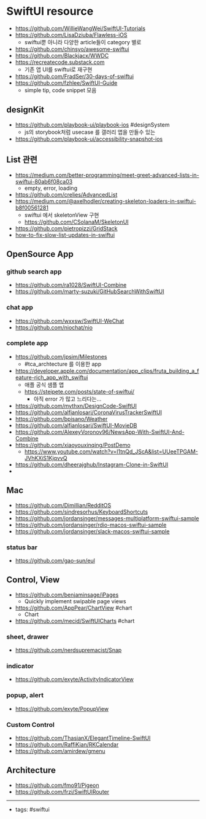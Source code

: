 # SwiftUI resource
- https://github.com/WillieWangWei/SwiftUI-Tutorials
- https://github.com/LisaDziuba/Flawless-iOS
	- swiftui뿐 아니라 다양한 article들이 category 별로
- https://github.com/chinsyo/awesome-swiftui
- https://github.com/Blackjacx/WWDC
- https://recreatecode.substack.com
	- 기존 앱 UI를 swiftui로 재구현
- https://github.com/FradSer/30-days-of-swiftui
- https://github.com/fzhlee/SwiftUI-Guide
	- simple tip, code snippet 모음 


## designKit
- https://github.com/playbook-ui/playbook-ios #designSystem 
	- js의 storybook처럼 usecase 를 갤러리 앱을 만들수 있는 
- https://github.com/playbook-ui/accessibility-snapshot-ios 


## List 관련
- https://medium.com/better-programming/meet-greet-advanced-lists-in-swiftui-80ab6f08ca03
	- empty, error, loading 
- https://github.com/crelies/AdvancedList
- https://medium.com/@axelhodler/creating-skeleton-loaders-in-swiftui-b8f00561281
	- swiftui 에서 skeletonView 구현 
	- https://github.com/CSolanaM/SkeletonUI
- https://github.com/pietropizzi/GridStack
- [how-to-fix-slow-list-updates-in-swiftui](https://www.hackingwithswift.com/articles/210/how-to-fix-slow-list-updates-in-swiftui)


	
## OpenSource App
### github search app
- https://github.com/ra1028/SwiftUI-Combine
- https://github.com/marty-suzuki/GitHubSearchWithSwiftUI
### chat app
- https://github.com/wxxsw/SwiftUI-WeChat
- https://github.com/niochat/nio

### complete app
- https://github.com/jpsim/Milestones
	- #tca_archtecture 를 이용한  app
- https://developer.apple.com/documentation/app_clips/fruta_building_a_feature-rich_app_with_swiftui
	- 애플 공식 샘플 앱
	- https://steipete.com/posts/state-of-swiftui/
		- 아직 error 가 많고 느리다는...
- https://github.com/mythxn/DesignCode-SwiftUI
- https://github.com/alfianlosari/CoronaVirusTrackerSwiftUI
- https://github.com/bpisano/Weather
- https://github.com/alfianlosari/SwiftUI-MovieDB
- https://github.com/AlexeyVoronov96/NewsApp-With-SwiftUI-And-Combine
- https://github.com/xiaoyouxinqing/PostDemo
	- https://www.youtube.com/watch?v=l1tnQd_JScA&list=UUeeTPGAM-JVhKXiS1KjqvvQ
- https://github.com/dheerajghub/Instagram-Clone-in-SwiftUI
- 

## Mac
- https://github.com/Dimillian/RedditOS
- https://github.com/sindresorhus/KeyboardShortcuts
- https://github.com/jordansinger/messages-multiplatform-swiftui-sample
- https://github.com/jordansinger/rdio-macos-swiftui-sample
- https://github.com/jordansinger/slack-macos-swiftui-sample

### status bar
- https://github.com/gao-sun/eul


## Control, View
- https://github.com/benjaminsage/iPages
	- Quickly implement swipable page views 
- https://github.com/AppPear/ChartView #chart 
	- Chart
- https://github.com/mecid/SwiftUICharts #chart 


### sheet, drawer
- https://github.com/nerdsupremacist/Snap
### indicator
- https://github.com/exyte/ActivityIndicatorView
### popup, alert
- https://github.com/exyte/PopupView
### Custom Control
- https://github.com/ThasianX/ElegantTimeline-SwiftUI
- https://github.com/RaffiKian/RKCalendar
- https://github.com/amirdew/gmenu


## Architecture
- https://github.com/fmo91/Pigeon
- https://github.com/frzi/SwiftUIRouter
---
- tags: #swiftui 
